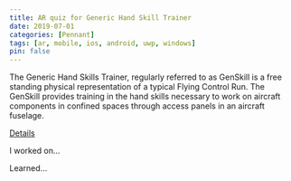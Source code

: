 ```yaml
---
title: AR quiz for Generic Hand Skill Trainer
date: 2019-07-01
categories: [Pennant]
tags: [ar, mobile, ios, android, uwp, windows]
pin: false
---
```


The Generic Hand Skills Trainer, regularly referred to as GenSkill is a free standing physical representation of a typical Flying Control Run. The GenSkill provides training in the hand skills necessary to work on aircraft components in confined spaces through access panels in an aircraft fuselage.

[Details](https://www.pennantplc.com/generic-hand-skill-trainer-genskill-mk2-2/)

I worked on...

Learned...

